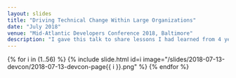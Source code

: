 ```yaml
---
layout: slides
title: "Driving Technical Change Within Large Organizations"
date: "July 2018"
venue: "Mid-Atlantic Developers Conference 2018, Baltimore"
description: "I gave this talk to share lessons I had learned from 4 years building modern cloud-based software in the federal government. Our team had previously launched the first cloud-based system at Centers for Medicare and Medicaid and successfully integrated numerous Silicon Valley software development practices into the agency. I lost the speaker notes, so I only have the slides for this talk."
---
```


{% for i in (1..56) %}
{% include slide.html 
  id=i
  image="/slides/2018-07-13-devcon/2018-07-13-devcon-page{{ i }}.png" 
%}
{% endfor %} 
